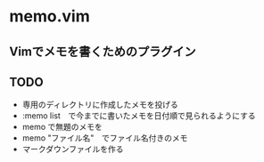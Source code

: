 # memo.vim
## Vimでメモを書くためのプラグイン

## TODO
* 専用のディレクトリに作成したメモを投げる
* :memo list　で今までに書いたメモを日付順で見られるようにする
* memo で無題のメモを
* memo "ファイル名"　でファイル名付きのメモ
* マークダウンファイルを作る

